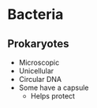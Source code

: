 # Bacteria

## Prokaryotes
- Microscopic
- Unicellular
- Circular DNA
- Some have a capsule
	- Helps protect 